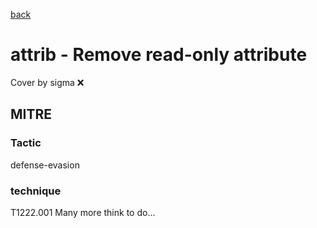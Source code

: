 [back](../index.md)
# attrib - Remove read-only attribute
Cover by sigma :x: 
## MITRE
### Tactic
defense-evasion
### technique
T1222.001
Many more think to do...